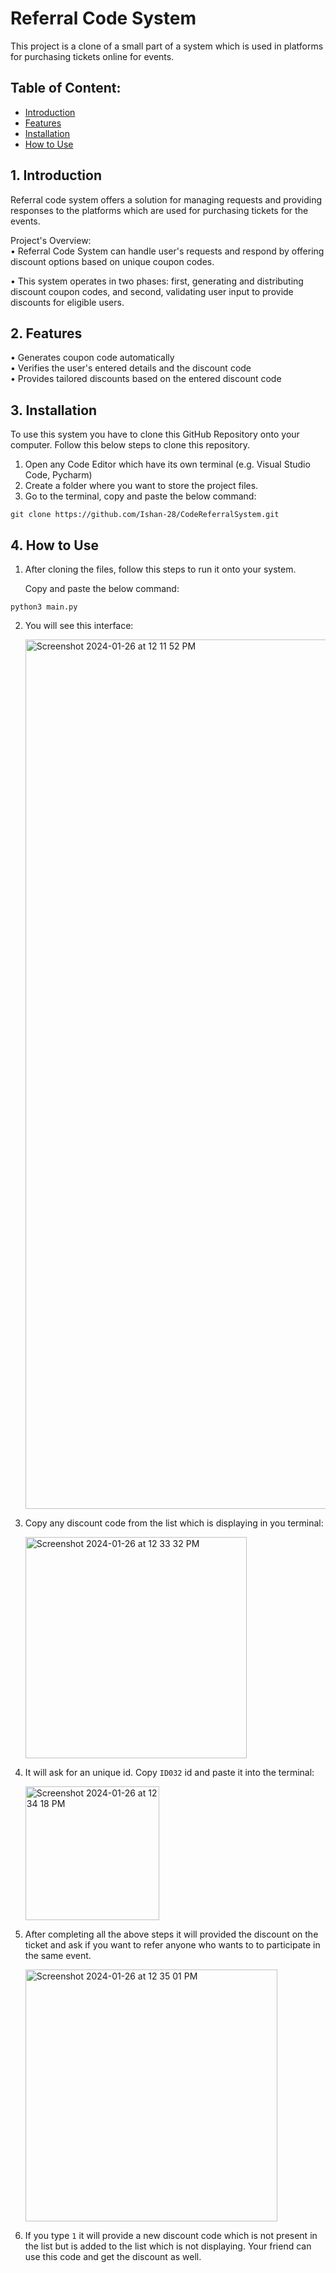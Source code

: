 # Referral Code System
This project is a clone of a small part of a system which is used in platforms for purchasing tickets online for events.

## Table of Content:

- [Introduction](#1-introduction)
- [Features](#2-features)
- [Installation](#3-installation)
- [How to Use](#4-how-to-use)

## 1. Introduction
Referral code system offers a solution for managing requests and providing responses to the platforms which are used for purchasing tickets for the events.  

Project's Overview:  
  • Referral Code System can handle user's requests and respond by offering discount options based on unique coupon codes. 

  • This system operates in two phases: first, generating and distributing discount coupon codes, and second, validating user input to provide discounts for eligible users.


## 2. Features
• Generates coupon code automatically  
• Verifies the user's entered details and the discount code  
• Provides tailored discounts based on the entered discount code  

## 3. Installation
To use this system you have to clone this GitHub Repository onto your computer. Follow this below steps to clone this repository.

1. Open any Code Editor which have its own terminal (e.g. Visual Studio Code, Pycharm)
2. Create a folder where you want to store the project files.
3. Go to the terminal, copy and paste the below command:  
```
git clone https://github.com/Ishan-28/CodeReferralSystem.git
```

## 4. How to Use

1. After cloning the files, follow this steps to run it onto your system.

   Copy and paste the below command:
```
python3 main.py
```
2. You will see this interface:

    <img width="1391" alt="Screenshot 2024-01-26 at 12 11 52 PM" src="https://github.com/Ishan-28/test/assets/145470785/a7d9c516-b5ba-4ccc-a7b4-de15b6e3cbc5">

3. Copy any discount code from the list which is displaying in you terminal:

    <img width="354" alt="Screenshot 2024-01-26 at 12 33 32 PM" src="https://github.com/Ishan-28/test/assets/145470785/6722b18d-a459-4026-b2fd-8812b05c7ae6">

4. It will ask for an unique id. Copy ```ID032``` id and paste it into the terminal:

    <img width="214" alt="Screenshot 2024-01-26 at 12 34 18 PM" src="https://github.com/Ishan-28/test/assets/145470785/b989aaac-68b7-4cb2-8d7a-3ffceae2c5c7">


5. After completing all the above steps it will provided the discount on the ticket and ask if you want to refer anyone who wants to to participate in the same event.

    <img width="403" alt="Screenshot 2024-01-26 at 12 35 01 PM" src="https://github.com/Ishan-28/test/assets/145470785/0c896f9f-957c-4e28-99d8-711814929ba8">

6. If you type ```1``` it will provide a new discount code which is not present in the list but is added to the list which is not displaying.
Your friend can use this code and get the discount as well.
